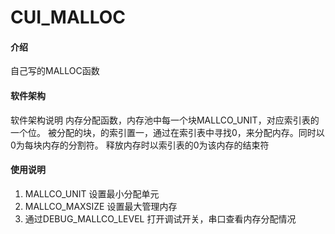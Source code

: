 # CUI_MALLOC

#### 介绍
自己写的MALLOC函数

#### 软件架构
软件架构说明
内存分配函数，内存池中每一个块MALLCO_UNIT，对应索引表的一个位。
被分配的块，的索引置一，通过在索引表中寻找0，来分配内存。同时以0为每块内存的分割符。
释放内存时以索引表的0为该内存的结束符


#### 使用说明

1. MALLCO_UNIT 设置最小分配单元
2. MALLCO_MAXSIZE 设置最大管理内存
3. 通过DEBUG_MALLCO_LEVEL 打开调试开关，串口查看内存分配情况

